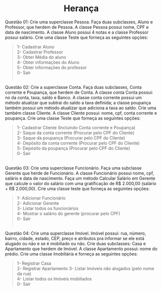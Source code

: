 <h1 align="center">Herança</h1>

Questão 01: Crie uma superclasse Pessoa. Faça duas subclasses, Aluno e Professor,
que herdem de Pessoa. A classe Pessoa possui nome, CPF e data de nascimento. A
classe Aluno possui 4 notas e a classe Professor possui salário. Crie uma classe
Teste que forneça as seguintes opções: </br>
>1- Cadastrar Aluno </br>
>2- Cadastrar Professor </br>
>3- Obter Média do aluno </br>
>4- Obter informações do Aluno </br>
>5- Obter informações do professor </br>
>0- Sair </br> </br>

Questão 02: Crie a superclasse Conta. Faça duas subclasses, Conta corrente e
Poupança, que herdem de Conta. A classe conta Conta possui: no da conta, taxa,
saldo e Banco. A classe conta corrente possui um método atualizar que subtrai do
saldo a taxa definida; a classe poupança também possui um método atualizar que
adiciona a taxa ao saldo. Crie uma também classe Cliente. A classe Cliente possui:
nome, cpf, conta corrente e poupança. Crie uma classe Teste que forneça as
seguintes opções: </br>
>1- Cadastrar Cliente (Incluindo Conta corrente e Poupança) </br>
>2- Saque da conta corrente (Procurar pelo CPF do Cliente) </br>
>3- Saque da poupança (Procurar pelo CPF do Cliente) </br>
>4- Depósito da conta corrente (Procurar pelo CPF do Cliente) </br>
>5- Depósito da poupança (Procurar pelo CPF do Cliente) </br>
>0- Sair </br> </br>

Questão 03: Crie uma superclasse Funcionário. Faça uma subclasse Gerente que
herde de Funcionário. A classe Funcionário possui nome, cpf, salário e data de
nascimento. Faça um método Calcular Salário em Gerente que calcule o valor do
salário com uma gratificação de R$ 2.000,00 (salário + R$ 2.000,00). Crie uma
classe teste que forneça as seguintes opções: </br>
>1- Adicionar Funcionário </br>
>2- Adicionar Gerente </br>
>3- Listar todos os funcionários </br>
>4- Mostrar o salário do gerente (procurar pelo CPF) </br>
>0- Sair </br> </br>

Questão 04: Crie uma superclasse Imóvel. Imóvel possui: rua, número, bairro,
cidade, estado, CEP, preço e atributos pra informar se ele está alugado ou não e se é
mobiliado ou não. Crie duas subclasses: Casa e Apartamento que herdem de
Imóvel. A classe Apartamento possui: nome do prédio. Crie uma classe Imobiliária
e forneça as seguintes opções: </br>
>1- Registrar Casa </br>
>2- Registrar Apartamento
>3- Listar Imóveis não alugados (pelo nome da rua) </br>
>4- Listar todos os Imóveis mobiliados </br>
>0- Sair
